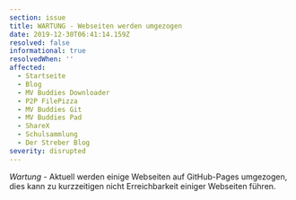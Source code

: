```yaml
---
section: issue
title: WARTUNG - Webseiten werden umgezogen
date: 2019-12-30T06:41:14.159Z
resolved: false
informational: true
resolvedWhen: ''
affected:
  - Startseite
  - Blog
  - MV Buddies Downloader
  - P2P FilePizza
  - MV Buddies Git
  - MV Buddies Pad
  - ShareX
  - Schulsammlung
  - Der Streber Blog
severity: disrupted
---
```

*Wartung* - Aktuell werden einige Webseiten auf GitHub-Pages umgezogen, dies kann zu kurzzeitigen nicht Erreichbarkeit einiger Webseiten führen.
